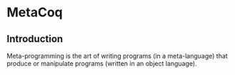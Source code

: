# MetaCoq

## Introduction

Meta-programming is the art of writing programs (in a meta-language) that produce or manipulate programs (written in an object language).